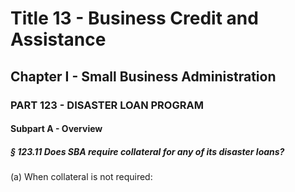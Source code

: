 
# Title 13 - Business Credit and Assistance
## Chapter I - Small Business Administration
### PART 123 - DISASTER LOAN PROGRAM
#### Subpart A - Overview
##### § 123.11 Does SBA require collateral for any of its disaster loans?

(a) When collateral is not required:
